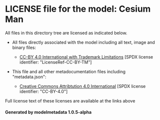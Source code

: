 # LICENSE file for the model: Cesium Man

All files in this directory tree are licensed as indicated below.

* All files directly associated with the model including all text, image and binary files:

  * [CC-BY 4.0 International with Trademark Limitations]("") [SPDX license identifier: "LicenseRef-CC-BY-TM"]

* This file and all other metadocumentation files including "metadata.json":

  * [Creative Commons Attribtution 4.0 International]("https://creativecommons.org/licenses/by/4.0/legalcode") [SPDX license identifier: "CC-BY-4.0"]

Full license text of these licenses are available at the links above

#### Generated by modelmetadata 1.0.5-alpha